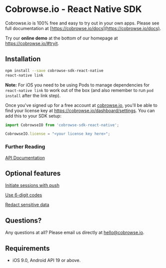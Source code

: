 # Cobrowse.io - React Native SDK

Cobrowse.io is 100% free and easy to try out in your own apps. Please see full documentation at [https://cobrowse.io/docs](https://cobrowse.io/docs).

Try our **online demo** at the bottom of our homepage at <https://cobrowse.io/#tryit>.

## Installation

```bash
npm install --save cobrowse-sdk-react-native
react-native link
```
**Note:** For iOS you need to be using Pods to manage dependencies for `react-native link` to work out of the box (and also remember to run `pod install` after the link step).

Once you've signed up for a free account at [cobrowse.io](https://cobrowse.io), you'll be able to find your license key at <https://cobrowse.io/dashboard/settings>. You can add this to your SDK setup:

```javascript
import CobrowseIO from 'cobrowse-sdk-react-native';

CobrowseIO.license = "<your license key here>";

```

### Further Reading

[API Documentation](./docs/api.md)

## Optional features

[Initiate sessions with push](https://cobrowse.io/docs#initiate-with-push)

[Use 6-digit codes](https://cobrowse.io/docs#user-generated-codes)

[Redact sensitive data](https://cobrowse.io/docs#redact-sensitive-data)

## Questions?
Any questions at all? Please email us directly at [hello@cobrowse.io](mailto:hello@cobrowse.io).

## Requirements

* iOS 9.0, Android API 19 or above.
